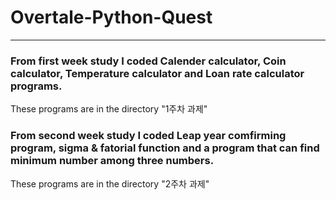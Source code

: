 # Overtale-Python-Quest
------------------------
### From first week study I coded Calender calculator, Coin calculator, Temperature calculator and Loan rate calculator programs.

These programs are in the directory "1주차 과제"

### From second week study I coded Leap year comfirming program, sigma & fatorial function and a program that can find minimum number among three numbers.

These programs are in the directory "2주차 과제"

